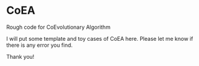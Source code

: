 # CoEA
Rough code for CoEvolutionary Algorithm

I will put some template and toy cases of CoEA here. Please let me know if there is any error you find. 

Thank you!
